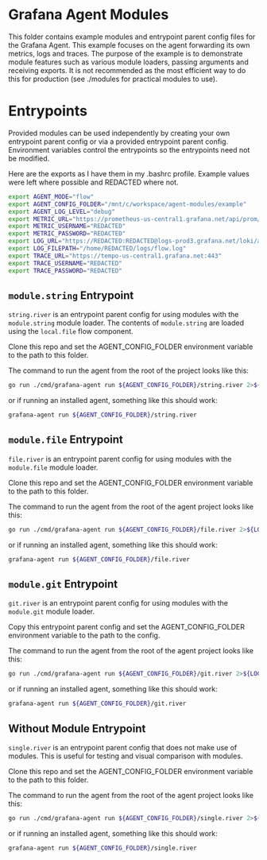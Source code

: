 # Grafana Agent Modules

This folder contains example modules and entrypoint parent config files for the
Grafana Agent. This example focuses on the agent forwarding its own metrics,
logs and traces. The purpose of the example is to demonstrate module features
such as various module loaders, passing arguments and receiving exports. It is not
recommended as the most efficient way to do this for production (see ./modules for
practical modules to use).

# Entrypoints

Provided modules can be used independently by creating your own entrypoint
parent config or via a provided entrypoint parent config. Environment variables
control the entrypoints so the entrypoints need not be modified.

Here are the exports as I have them in my .bashrc profile. Example values were
left where possible and REDACTED where not.

```bash
export AGENT_MODE="flow"
export AGENT_CONFIG_FOLDER="/mnt/c/workspace/agent-modules/example"
export AGENT_LOG_LEVEL="debug"
export METRIC_URL="https://prometheus-us-central1.grafana.net/api/prom/push"
export METRIC_USERNAME="REDACTED"
export METRIC_PASSWORD="REDACTED"
export LOG_URL="https://REDACTED:REDACTED@logs-prod3.grafana.net/loki/api/v1/push"
export LOG_FILEPATH="/home/REDACTED/logs/flow.log"
export TRACE_URL="https://tempo-us-central1.grafana.net:443"
export TRACE_USERNAME="REDACTED"
export TRACE_PASSWORD="REDACTED"
```

## `module.string` Entrypoint

`string.river` is an entrypoint parent config for using modules with the `module.string` module loader.
The contents of `module.string` are loaded using the `local.file` flow component.

Clone this repo and set the AGENT_CONFIG_FOLDER environment variable to the path to this folder.

The command to run the agent from the root of the project looks like this:

```bash
go run ./cmd/grafana-agent run ${AGENT_CONFIG_FOLDER}/string.river 2>${LOG_FILEPATH}
```

or if running an installed agent, something like this should work:

```bash
grafana-agent run ${AGENT_CONFIG_FOLDER}/string.river
```

## `module.file` Entrypoint

`file.river` is an entrypoint parent config for using modules with the `module.file` module loader.

Clone this repo and set the AGENT_CONFIG_FOLDER environment variable to the path to this folder.

The command to run the agent from the root of the agent project looks like this:

```bash
go run ./cmd/grafana-agent run ${AGENT_CONFIG_FOLDER}/file.river 2>${LOG_FILEPATH}
```

or if running an installed agent, something like this should work:

```bash
grafana-agent run ${AGENT_CONFIG_FOLDER}/file.river
```

## `module.git` Entrypoint

`git.river` is an entrypoint parent config for using modules with the `module.git` module loader.

Copy this entrypoint parent config and set the AGENT_CONFIG_FOLDER environment variable to the path to the config.

The command to run the agent from the root of the agent project looks like this:

```bash
go run ./cmd/grafana-agent run ${AGENT_CONFIG_FOLDER}/git.river 2>${LOG_FILEPATH}
```

or if running an installed agent, something like this should work:

```bash
grafana-agent run ${AGENT_CONFIG_FOLDER}/git.river
```

## Without Module Entrypoint

`single.river` is an entrypoint parent config that does not make use of modules.
This is useful for testing and visual comparison with modules.

Clone this repo and set the AGENT_CONFIG_FOLDER environment variable to the path to this folder.

The command to run the agent from the root of the agent project looks like this:

```bash
go run ./cmd/grafana-agent run ${AGENT_CONFIG_FOLDER}/single.river 2>${LOG_FILEPATH}
```

or if running an installed agent, something like this should work:

```bash
grafana-agent run ${AGENT_CONFIG_FOLDER}/single.river
```